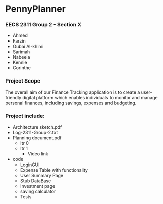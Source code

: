 # PennyPlanner
### EECS 2311 Group 2 - Section X
- Ahmed
- Farzin
- Oubai Al-khimi
- Sarimah
- Nabeela
- Kennie
- Corinthe

### Project Scope 
The overall aim of our Finance Tracking application is to create a user-friendly digital platform which enables individuals to monitor and manage personal finances, including savings, expenses and budgeting.

### Project include:
- Architecture sketch.pdf
- Log-2311-Group-2.txt
- Planning document.pdf
  - Itr 0
  - Itr 1
  	- Video link 	
- code
  - LoginGUI
  - Expense Table with functionality
  - User Summary Page
  - Stub DataBase
  - Investment page
  - saving calculator
  - Tests
   	 	 

